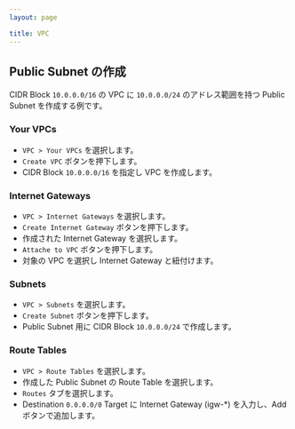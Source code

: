 ```yaml
---
layout: page

title: VPC
---
```


## Public Subnet の作成

CIDR Block `10.0.0.0/16` の VPC に `10.0.0.0/24` のアドレス範囲を持つ Public Subnet を作成する例です。

### Your VPCs

* `VPC > Your VPCs` を選択します。
* `Create VPC` ボタンを押下します。
* CIDR Block `10.0.0.0/16` を指定し VPC を作成します。

### Internet Gateways

* `VPC > Internet Gateways` を選択します。
* `Create Internet Gateway` ボタンを押下します。
* 作成された Internet Gateway を選択します。
* `Attache to VPC` ボタンを押下します。
* 対象の VPC を選択し Internet Gateway と紐付けます。

### Subnets

* `VPC > Subnets` を選択します。
* `Create Subnet` ボタンを押下します。
* Public Subnet 用に CIDR Block `10.0.0.0/24` で作成します。

### Route Tables

* `VPC > Route Tables` を選択します。
* 作成した Public Subnet の Route Table を選択します。
* `Routes` タブを選択します。
* Destination `0.0.0.0/0` Target に Internet Gateway (igw-*) を入力し、Add ボタンで追加します。

